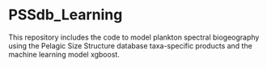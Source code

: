 # PSSdb_Learning
This repository includes the code to model plankton spectral biogeography using the Pelagic Size Structure database taxa-specific products and the machine learning model xgboost.
